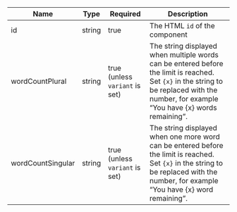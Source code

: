 | Name              | Type   | Required                       | Description                                                                                                                                                                              |
| ----------------- | ------ | ------------------------------ | ---------------------------------------------------------------------------------------------------------------------------------------------------------------------------------------- |
| id                | string | true                           | The HTML `id` of the component                                                                                                                                                           |
| wordCountPlural   | string | true (unless `variant` is set) | The string displayed when multiple words can be entered before the limit is reached. Set `{x}` in the string to be replaced with the number, for example “You have {x} words remaining”. |
| wordCountSingular | string | true (unless `variant` is set) | The string displayed when one more word can be entered before the limit is reached. Set `{x}` in the string to be replaced with the number, for example “You have {x} word remaining”.   |
